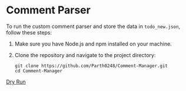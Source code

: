 # Comment Parser

To run the custom comment parser and store the data in `todo_new.json`, follow these steps:

1. Make sure you have Node.js and npm installed on your machine.

2. Clone the repository and navigate to the project directory:

   ```
   git clone https://github.com/Parth0248/Comment-Manager.git
   cd Comment-Manager
   ```


[Dry Run](https://sprinklr-my.sharepoint.com/:v:/p/parth_maradia/EZZ-oLe5IgNDmpNc_BoG37ABlDaj439fD__p1Z6U-ednMQ?e=tn9Twe)
